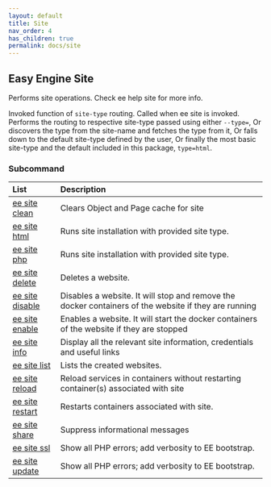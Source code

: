 ```yaml
---
layout: default
title: Site
nav_order: 4
has_children: true
permalink: docs/site
---
```


## Easy Engine Site

Performs site operations. Check ee help site for more info.

Invoked function of `site-type` routing. Called when ee site is invoked. Performs the routing to respective site-type passed using either `--type=`, Or discovers the type from the site-name and fetches the type from it, Or falls down to the default site-type defined by the user, Or finally the most basic site-type and the default included in this package, `type=html`.

### Subcommand

| List                                      | Description                                           |
|:------------------------------------------|:------------------------------------------------------|
| [ee site clean](/docs/site/site-clean)    | Clears Object and Page cache for site                 |
| [ee site html](/docs/site/site-create-html) | Runs site installation with provided site type.    |
| [ee site php](/docs/site/site-create-php)  | Runs site installation with provided site type.    |
| [ee site delete](/docs/site/site-delete)  | Deletes a website.                                    |
| [ee site disable](/docs/site/site-disable)| Disables a website. It will stop and remove the docker containers of the website if they are running |
| [ee site enable](/docs/site/site-enable)  | Enables a website. It will start the docker containers of the website if they are stopped |
| [ee site info](/docs/site/site-info)      | Display all the relevant site information, credentials and useful links |
| [ee site list](/docs/site/site-list)      | Lists the created websites.                       |
| [ee site reload](/docs/site/site-reload)  | Reload services in containers without restarting container(s) associated with site  |
| [ee site restart](/docs/site/site-restart)| Restarts containers associated with site.             |
| [ee site share](/docs/site/site-share)    | Suppress informational messages                    |
| [ee site ssl](/docs/site/site-ssl)        | Show all PHP errors; add verbosity to EE bootstrap.   |
| [ee site update](/docs/site/site-update)  | Show all PHP errors; add verbosity to EE bootstrap.   |
